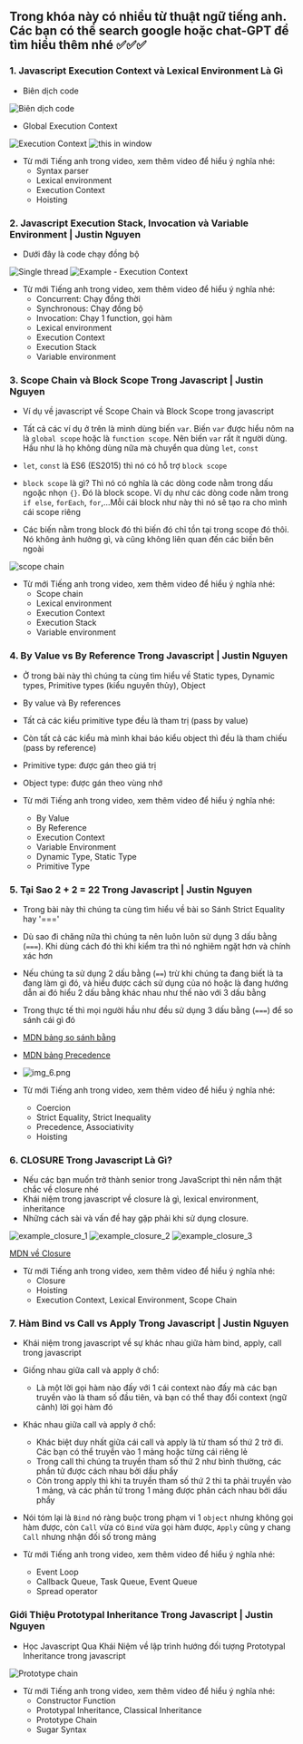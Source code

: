 ## Trong khóa này có nhiều từ thuật ngữ tiếng anh. Các bạn có thể search google hoặc chat-GPT để tìm hiểu thêm nhé ✅✅✅

### 1. Javascript Execution Context và Lexical Environment Là Gì

- Biên dịch code

![Biên dịch code](img.png)

- Global Execution Context

![Execution Context](img_1.png)
![this in window](img_2.png)

- Từ mới Tiếng anh trong video, xem thêm video để hiểu ý nghĩa nhé:
  - Syntax parser
  - Lexical environment
  - Execution Context
  - Hoisting

### 2. Javascript Execution Stack, Invocation và Variable Environment | Justin Nguyen

- Dưới đây là code chạy đồng bộ

![Single thread](img_3.png)
![Example - Execution Context](img_4.png)

- Từ mới Tiếng anh trong video, xem thêm video để hiểu ý nghĩa nhé:
  - Concurrent: Chạy đồng thời
  - Synchronous: Chạy đồng bộ
  - Invocation: Chạy 1 function, gọi hàm
  - Lexical environment
  - Execution Context
  - Execution Stack
  - Variable environment

### 3. Scope Chain và Block Scope Trong Javascript | Justin Nguyen

- Ví dụ về javascript về Scope Chain và Block Scope trong javascript

- Tất cả các ví dụ ở trên là mình dùng biến `var`. Biến `var` được hiểu nôm na là `global scope` hoặc là `function scope`. Nên biến `var` rất ít người dùng. Hầu như là họ không dùng nữa mà chuyển qua dùng `let`, `const`
- `let`, `const` là ES6 (ES2015) thì nó có hỗ trợ `block scope`
- `block scope` là gì? Thì nó có nghĩa là các dòng code nằm trong dấu ngoặc nhọn `{}`. Đó là block scope. Ví dụ như các dòng code nằm trong `if else`, `forEach`, `for`,...Mỗi cái block như này thì nó sẽ tạo ra cho mình cái scope riêng
- Các biến nằm trong block đó thì biến đó chỉ tồn tại trong scope đó thôi. Nó không ảnh hưởng gì, và cũng không liên quan đến các biến bên ngoài

![scope chain](img_5.png)

- Từ mới Tiếng anh trong video, xem thêm video để hiểu ý nghĩa nhé:
  - Scope chain
  - Lexical environment
  - Execution Context
  - Execution Stack
  - Variable environment

### 4. By Value vs By Reference Trong Javascript | Justin Nguyen

- Ở trong bài này thì chúng ta cùng tìm hiểu về Static types, Dynamic types, Primitive types (kiểu nguyên thủy), Object
- By value và By references

- Tất cả các kiểu primitive type đều là tham trị (pass by value)
- Còn tất cả các kiểu mà mình khai báo kiểu object thì đều là tham chiếu (pass by reference)

- Primitive type: được gán theo giá trị
- Object type: được gán theo vùng nhớ

- Từ mới Tiếng anh trong video, xem thêm video để hiểu ý nghĩa nhé:
  - By Value
  - By Reference
  - Execution Context
  - Variable Environment
  - Dynamic Type, Static Type
  - Primitive Type

### 5. Tại Sao 2 + 2 = 22 Trong Javascript | Justin Nguyen

- Trong bài này thì chúng ta cùng tìm hiểu về bài so Sánh Strict Equality hay '==='
- Dù sao đi chăng nữa thì chúng ta nên luôn luôn sử dụng 3 dấu bằng (`===`). Khi dùng cách đó thì khi kiểm tra thì nó nghiêm ngặt hơn và chính xác hơn
- Nếu chúng ta sử dụng 2 dấu bằng (`==`) trừ khi chúng ta đang biết là ta đang làm gì đó, và hiểu được cách sử dụng của nó hoặc là đang hướng dẫn ai đó hiểu 2 dấu bằng khác nhau như thế nào với 3 dấu bằng
- Trong thực tế thì mọi người hầu như đều sử dụng 3 dấu bằng (`===`) để so sánh cái gì đó

- [MDN bảng so sánh bằng](https://bit.ly/3uVL7XD)
- [MDN bảng Precedence](https://bom.so/0kf88Q)
- ![img_6.png](img_6.png)

- Từ mới Tiếng anh trong video, xem thêm video để hiểu ý nghĩa nhé:
  - Coercion
  - Strict Equality, Strict Inequality
  - Precedence, Associativity
  - Hoisting

### 6. CLOSURE Trong Javascript Là Gì?

- Nếu các bạn muốn trở thành senior trong JavaScript thì nên nắm thật chắc về closure nhé
- Khái niệm trong javascript về closure là gì, lexical environment, inheritance
- Những cách sài và vấn đề hay gặp phải khi sử dụng closure.

![example_closure_1](img_7.png)
![example_closure_2](img_8.png)
![example_closure_3](image.png)

[MDN về Closure](https://bom.so/3lOFYu)

- Từ mới Tiếng anh trong video, xem thêm video để hiểu ý nghĩa nhé:
  - Closure
  - Hoisting
  - Execution Context, Lexical Environment, Scope Chain

### 7. Hàm Bind vs Call vs Apply Trong Javascript | Justin Nguyen

- Khái niệm trong javascript về sự khác nhau giữa hàm bind, apply, call trong javascript

- Giống nhau giữa call và apply ở chổ:

  - Là một lời gọi hàm nào đấy với 1 cái context nào đấy mà các bạn truyền vào là tham số đầu tiên, và bạn có thể thay đổi context (ngữ cảnh) lời gọi hàm đó

- Khác nhau giữa call và apply ở chổ:

  - Khác biệt duy nhất giữa cái call và apply là từ tham số thứ 2 trở đi. Các bạn có thể truyền vào 1 mảng hoặc từng cái riêng lẻ
  - Trong call thì chúng ta truyền tham số thứ 2 như bình thường, các phần tử được cách nhau bởi dấu phẩy
  - Còn trong apply thì khi ta truyền tham số thứ 2 thì ta phải truyền vào 1 mảng, và các phần tử trong 1 mảng được phân cách nhau bởi dấu phẩy

- Nói tóm lại là `Bind` nó ràng buộc trong phạm vi 1 `object` nhưng không gọi hàm được, còn `Call` vừa có `Bind` vừa gọi hàm được, `Apply` cũng y chang `Call` nhưng nhận đối số trong mảng

- Từ mới Tiếng anh trong video, xem thêm video để hiểu ý nghĩa nhé:
  - Event Loop
  - Callback Queue, Task Queue, Event Queue
  - Spread operator

### Giới Thiệu Prototypal Inheritance Trong Javascript | Justin Nguyen

- Học Javascript Qua Khái Niệm về lập trình hướng đối tượng Prototypal Inheritance trong javascript

![Prototype chain](image-1.png)

- Từ mới Tiếng anh trong video, xem thêm video để hiểu ý nghĩa nhé:
  - Constructor Function
  - Prototypal Inheritance, Classical Inheritance
  - Prototype Chain
  - Sugar Syntax
